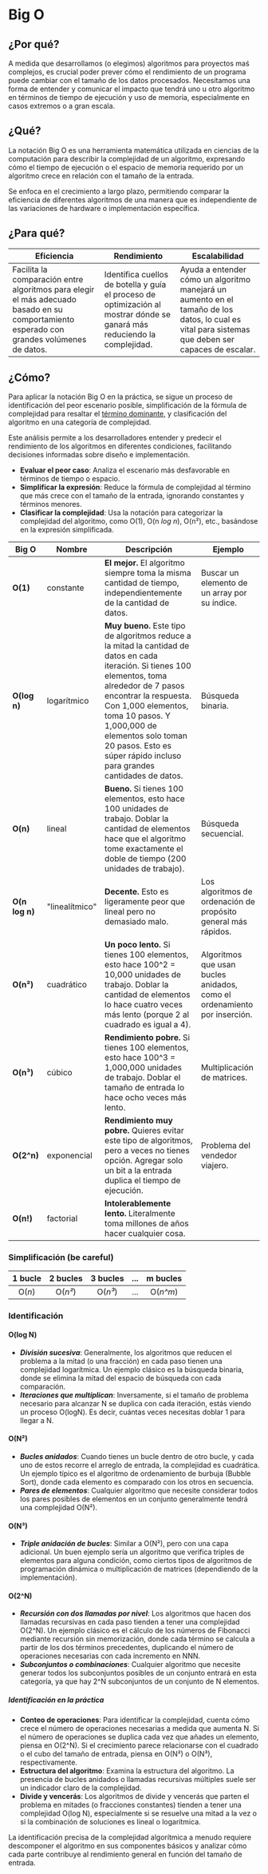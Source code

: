 # Big O

## ¿Por qué?

A medida que desarrollamos (o elegimos) algoritmos para proyectos maś complejos, es crucial poder prever cómo el rendimiento de un programa puede cambiar con el tamaño de los datos procesados. Necesitamos una forma de entender y comunicar el impacto que tendrá uno u otro algoritmo en términos de tiempo de ejecución y uso de memoria, especialmente en casos extremos o a gran escala.

## ¿Qué?

La notación Big O es una herramienta matemática utilizada en ciencias de la computación para describir la complejidad de un algoritmo, expresando cómo el tiempo de ejecución o el espacio de memoria requerido por un algoritmo crece en relación con el tamaño de la entrada.

Se enfoca en el crecimiento a largo plazo, permitiendo comparar la eficiencia de diferentes algoritmos de una manera que es independiente de las variaciones de hardware o implementación específica.

## ¿Para qué?

|Eficiencia|Rendimiento|Escalabilidad|
|-|-|-|
Facilita la comparación entre algoritmos para elegir el más adecuado basado en su comportamiento esperado con grandes volúmenes de datos.|Identifica cuellos de botella y guía el proceso de optimización al mostrar dónde se ganará más reduciendo la complejidad.|Ayuda a entender cómo un algoritmo manejará un aumento en el tamaño de los datos, lo cual es vital para sistemas que deben ser capaces de escalar.

## ¿Cómo?

Para aplicar la notación Big O en la práctica, se sigue un proceso de identificación del peor escenario posible, simplificación de la fórmula de complejidad para resaltar el [término dominante](terminoDominante.md), y clasificación del algoritmo en una categoría de complejidad. 

Este análisis permite a los desarrolladores entender y predecir el rendimiento de los algoritmos en diferentes condiciones, facilitando decisiones informadas sobre diseño e implementación.

- **Evaluar el peor caso**: Analiza el escenario más desfavorable en términos de tiempo o espacio.
- **Simplificar la expresión**: Reduce la fórmula de complejidad al término que más crece con el tamaño de la entrada, ignorando constantes y términos menores.
- **Clasificar la complejidad**: Usa la notación para categorizar la complejidad del algoritmo, como O(1), O(n *log n*), O(n²), etc., basándose en la expresión simplificada.

Big O|Nombre|Descripción|Ejemplo
-|-|-|-
**O(1)** | constante | **El mejor.** El algoritmo siempre toma la misma cantidad de tiempo, independientemente de la cantidad de datos. |Buscar un elemento de un array por su índice.
**O(log n)** | logarítmico | **Muy bueno.** Este tipo de algoritmos reduce a la mitad la cantidad de datos en cada iteración. Si tienes 100 elementos, toma alrededor de 7 pasos encontrar la respuesta. Con 1,000 elementos, toma 10 pasos. Y 1,000,000 de elementos solo toman 20 pasos. Esto es súper rápido incluso para grandes cantidades de datos.|Búsqueda binaria.
**O(n)** | lineal | **Bueno.** Si tienes 100 elementos, esto hace 100 unidades de trabajo. Doblar la cantidad de elementos hace que el algoritmo tome exactamente el doble de tiempo (200 unidades de trabajo).|Búsqueda secuencial.
**O(n log n)** | "linealítmico" | **Decente.** Esto es ligeramente peor que lineal pero no demasiado malo.|Los algoritmos de ordenación de propósito general más rápidos.
**O(n²)** | cuadrático | **Un poco lento.** Si tienes 100 elementos, esto hace 100^2 = 10,000 unidades de trabajo. Doblar la cantidad de elementos lo hace cuatro veces más lento (porque 2 al cuadrado es igual a 4).|Algoritmos que usan bucles anidados, como el ordenamiento por inserción.
**O(n³)** | cúbico | **Rendimiento pobre.** Si tienes 100 elementos, esto hace 100^3 = 1,000,000 unidades de trabajo. Doblar el tamaño de entrada lo hace ocho veces más lento.|Multiplicación de matrices.
**O(2^n)** | exponencial | **Rendimiento muy pobre.** Quieres evitar este tipo de algoritmos, pero a veces no tienes opción. Agregar solo un bit a la entrada duplica el tiempo de ejecución.|Problema del vendedor viajero.
**O(n!)** | factorial | **Intolerablemente lento.** Literalmente toma millones de años hacer cualquier cosa.

### Simplificación (be careful)

<div align=center>

|1 bucle|2 bucles|3 bucles|...|m bucles
|:-:|:-:|:-:|:-:|:-:|
O(*n*)|O(*n²*)|O(*n³*)|...|O(*n^m*)

</div>

### Identificación

#### O(log N)

- ***División sucesiva***: Generalmente, los algoritmos que reducen el problema a la mitad (o una fracción) en cada paso tienen una complejidad logarítmica. Un ejemplo clásico es la búsqueda binaria, donde se elimina la mitad del espacio de búsqueda con cada comparación.
- ***Iteraciones que multiplican***: Inversamente, si el tamaño de problema necesario para alcanzar N se duplica con cada iteración, estás viendo un proceso O(logN). Es decir, cuántas veces necesitas doblar 1 para llegar a N.

#### O(N²)

- ***Bucles anidados***: Cuando tienes un bucle dentro de otro bucle, y cada uno de estos recorre el arreglo de entrada, la complejidad es cuadrática. Un ejemplo típico es el algoritmo de ordenamiento de burbuja (Bubble Sort), donde cada elemento es comparado con los otros en secuencia.
- ***Pares de elementos***: Cualquier algoritmo que necesite considerar todos los pares posibles de elementos en un conjunto generalmente tendrá una complejidad O(N²).

#### O(N³)

- ***Triple anidación de bucles***: Similar a O(N²), pero con una capa adicional. Un buen ejemplo sería un algoritmo que verifica triples de elementos para alguna condición, como ciertos tipos de algoritmos de programación dinámica o multiplicación de matrices (dependiendo de la implementación).

#### O(2^N)

- ***Recursión con dos llamadas por nivel***: Los algoritmos que hacen dos llamadas recursivas en cada paso tienden a tener una complejidad O(2^N). Un ejemplo clásico es el cálculo de los números de Fibonacci mediante recursión sin memorización, donde cada término se calcula a partir de los dos términos precedentes, duplicando el número de operaciones necesarias con cada incremento en NNN.
- ***Subconjuntos o combinaciones***: Cualquier algoritmo que necesite generar todos los subconjuntos posibles de un conjunto entrará en esta categoría, ya que hay 2^N subconjuntos de un conjunto de N elementos.

##### Identificación en la práctica

- **Conteo de operaciones**: Para identificar la complejidad, cuenta cómo crece el número de operaciones necesarias a medida que aumenta N. Si el número de operaciones se duplica cada vez que añades un elemento, piensa en O(2^N). Si el crecimiento parece relacionarse con el cuadrado o el cubo del tamaño de entrada, piensa en O(N²) o O(N³), respectivamente.
- **Estructura del algoritmo**: Examina la estructura del algoritmo. La presencia de bucles anidados o llamadas recursivas múltiples suele ser un indicador claro de la complejidad.
- **Divide y vencerás**: Los algoritmos de divide y vencerás que parten el problema en mitades (o fracciones constantes) tienden a tener una complejidad O(log N), especialmente si se resuelve una mitad a la vez o si la combinación de soluciones es lineal o logarítmica.

La identificación precisa de la complejidad algorítmica a menudo requiere descomponer el algoritmo en sus componentes básicos y analizar cómo cada parte contribuye al rendimiento general en función del tamaño de entrada.
